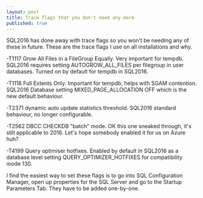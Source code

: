 ```yaml
---
layout: post
title: Trace flags that you don't need any more
published: true
---
```

SQL2016 has done away with trace flags so you won't be needing any of these in
future. These are the trace flags I use on all installations and why.

-T1117 Grow All Files in a FileGroup Equally. Very important for tempdb.
SQL2016 requires setting AUTOGROW_ALL_FILES per filegroup in user databases.
Turned on by default for tempdb in SQL2016.

-T1118 Full Extents Only. Important for tempdb, helps with
SGAM contention. SQL2016 Database setting MIXED_PAGE_ALLOCATION OFF which is
the new default behaviour.

-T2371 dynamic auto update statistics threshold. SQL2016 standard behaviour,
no longer configurable.

-T2562 DBCC CHECKDB "batch" mode. OK this one sneaked through, it's still
applicable to 2016. Let's hope somebody enabled it for us on Azure huh?

-T4199 Query optimiser hotfixes. Enabled by default in SQL2016 as a database
level setting QUERY_OPTIMIZER_HOTFIXES for compatibility mode 130.

I find the easiest way to set these flags is to go into SQL Configuration
Manager, open up properties for the SQL Server and go to the Startup Parameters
Tab. They have to be added one-by-one.
